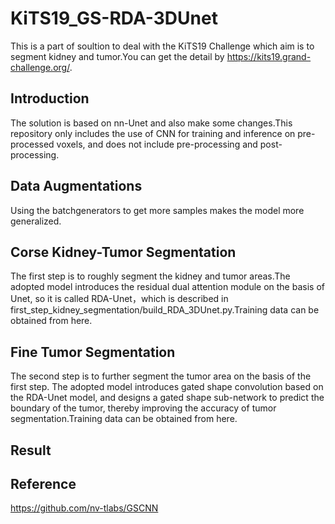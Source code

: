 # KiTS19_GS-RDA-3DUnet
This is a part of soultion to deal with the KiTS19 Challenge which aim is to segment kidney and tumor.You can get the detail by https://kits19.grand-challenge.org/.
## Introduction
The solution is based on nn-Unet and also make some changes.This repository only includes the use of CNN for training and inference on pre-processed voxels, and does not include pre-processing and post-processing.
## Data Augmentations
Using the batchgenerators to get more samples makes the model more generalized.
## Corse Kidney-Tumor Segmentation
The first step is to roughly segment the kidney and tumor areas.The adopted model introduces the residual dual attention module on the basis of Unet, so it is called RDA-Unet，which is described in first_step_kidney_segmentation/build_RDA_3DUnet.py.Training data can be obtained from here.
## Fine Tumor Segmentation
The second step is to further segment the tumor area on the basis of the first step. The adopted model introduces gated shape convolution based on the RDA-Unet model, and designs a gated shape sub-network to predict the boundary of the tumor, thereby improving the accuracy of tumor segmentation.Training data can be obtained from here.
## Result

## Reference
https://github.com/nv-tlabs/GSCNN
